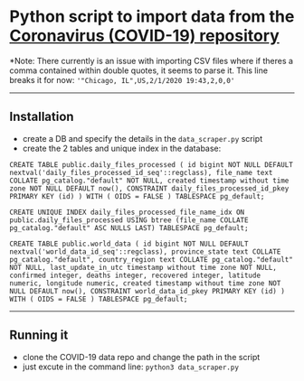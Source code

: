 # Python script to import data from the [Coronavirus (COVID-19) repository](https://github.com/CSSEGISandData/COVID-19)

*Note: There currently is an issue with importing CSV files where if theres a comma contained within double quotes, it seems to parse it.
This line breaks it for now: `'"Chicago, IL",US,2/1/2020 19:43,2,0,0'`

***
## Installation
- create a DB and specify the details in the `data_scraper.py` script
- create the 2 tables and unique index in the database:

`CREATE TABLE public.daily_files_processed
(
    id bigint NOT NULL DEFAULT nextval('daily_files_processed_id_seq'::regclass),
    file_name text COLLATE pg_catalog."default" NOT NULL,
    created timestamp without time zone NOT NULL DEFAULT now(),
    CONSTRAINT daily_files_processed_id_pkey PRIMARY KEY (id)
)
WITH (
    OIDS = FALSE
)
TABLESPACE pg_default;
`

`CREATE UNIQUE INDEX daily_files_processed_file_name_idx
    ON public.daily_files_processed USING btree
    (file_name COLLATE pg_catalog."default" ASC NULLS LAST)
    TABLESPACE pg_default;`


`CREATE TABLE public.world_data
(
    id bigint NOT NULL DEFAULT nextval('world_data_id_seq'::regclass),
    province_state text COLLATE pg_catalog."default",
    country_region text COLLATE pg_catalog."default" NOT NULL,
    last_update_in_utc timestamp without time zone NOT NULL,
    confirmed integer,
    deaths integer,
    recovered integer,
    latitude numeric,
    longitude numeric,
    created timestamp without time zone NOT NULL DEFAULT now(),
    CONSTRAINT world_data_id_pkey PRIMARY KEY (id)
)
WITH (
    OIDS = FALSE
)
TABLESPACE pg_default;
`
***
## Running it
- clone the COVID-19 data repo and change the path in the script
- just excute in the command line:  `python3 data_scraper.py`